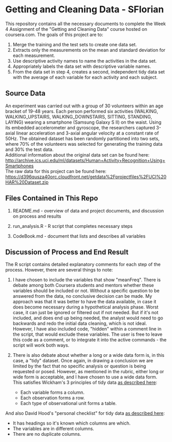 Getting and Cleaning Data - SFlorian
====================================

This repository contains all the necessary documents to complete the
Week 4 Assignment of the "Getting and Cleaning Data" course hosted on
coursera.com. The goals of this project are to:  
1. Merge the training and the test sets to create one data set.  
2. Extracts only the measurements on the mean and standard deviation for
each measurement.  
3. Use descriptive activity names to name the activities in the data
set.  
4. Appropriately labels the data set with descriptive variable names.  
5. From the data set in step 4, creates a second, independent tidy data
set with the average of each variable for each activity and each
subject.

Source Data
-----------

An experiment was carried out with a group of 30 volunteers within an
age bracket of 19-48 years. Each person performed six activities
(WALKING, WALKING\_UPSTAIRS, WALKING\_DOWNSTAIRS, SITTING, STANDING,
LAYING) wearing a smartphone (Samsung Galaxy S II) on the waist. Using
its embedded accelerometer and gyroscope, the researchers captured
3-axial linear acceleration and 3-axial angular velocity at a constant
rate of 50Hz. The obtained dataset has been randomly partitioned into
two sets, where 70% of the volunteers was selected for generating the
training data and 30% the test data.  
Additional information about the original data set can be found here:
<http://archive.ics.uci.edu/ml/datasets/Human+Activity+Recognition+Using+Smartphones>  
The raw data for this project can be found here:
<https://d396qusza40orc.cloudfront.net/getdata%2Fprojectfiles%2FUCI%20HAR%20Dataset.zip>

Files Contained in This Repo
----------------------------

1.  README.md - overview of data and project documents, and discussion
    on process and results

2.  run\_analysis.R - R script that completes necessary steps

3.  CodeBook.md - document that lists and describes all variables

Discussion of Process and End Result
------------------------------------

The R script contains detailed explanatory comments for each step of the
process. However, there are several things to note:

1.  I have chosen to include the variables that show "meanFreq". There
    is debate among both Coursera students and mentors whether these
    variables should be included or not. Without a specific question to
    be answered from the data, no conclusive decision can be made. My
    approach was that it was better to have the data available, in case
    it does become necessary during a hypothetical analysis phase. Worst
    case, it can just be ignored or filtered out if not needed. But if
    it's not included, and does end up being needed, the analyst would
    need to go backwards and redo the initial data cleaning, which is
    not ideal.  
    However, I have also included code, "hidden" within a comment line
    in the script, that would exclude these variables. The user is free
    to leave this code as a comment, or to integrate it into the active
    commands - the script will work both ways.

2.  There is also debate about whether a long or a wide data form is, in
    this case, a "tidy" dataset. Once again, in drawing a conclusion we
    are limited by the fact that no specific analysis or question is
    being requested or posed. However, as mentioned in the rubric,
    either long or wide form is acceptable, and I have chosen to use a
    wide data form. This satisfies Wickham's 3 principles of tidy data
    [as described here](https://www.jstatsoft.org/article/view/v059i10):
    -   Each variable forms a column.  
    -   Each observation forms a row.  
    -   Each type of observational unit forms a table.

And also David Hood's "personal checklist" for tidy data [as described
here](https://thoughtfulbloke.wordpress.com/2015/09/09/getting-and-cleaning-the-assignment/):  
- It has headings so it's known which columns are which.  
- The variables are in different columns.  
- There are no duplicate columns.
